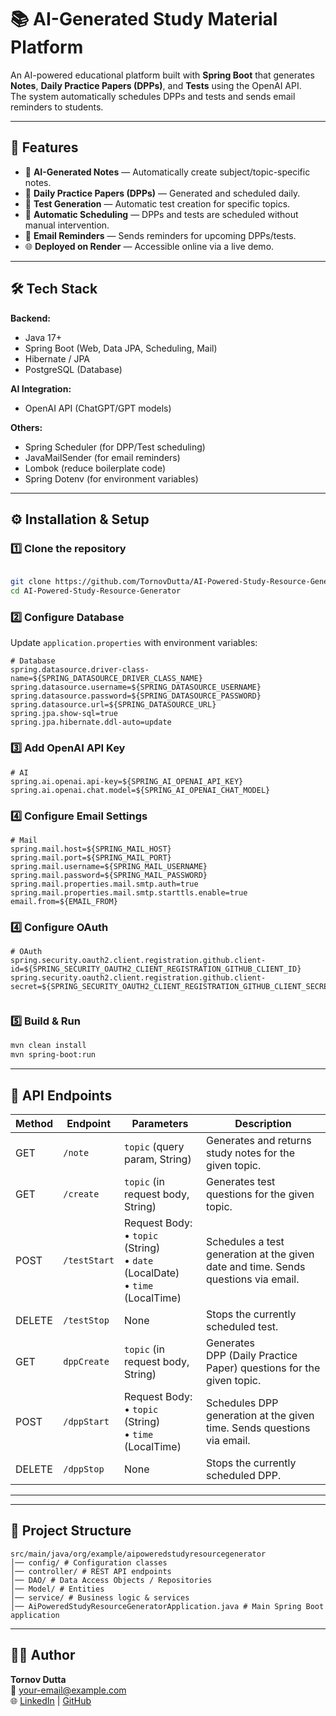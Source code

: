 # 📚 AI-Generated Study Material Platform

An AI-powered educational platform built with **Spring Boot** that generates **Notes**, **Daily Practice Papers (DPPs)**, and **Tests** using the OpenAI API.  
The system automatically schedules DPPs and tests and sends email reminders to students.

---

## 🚀 Features

- 🤖 **AI-Generated Notes** — Automatically create subject/topic-specific notes.
- 📄 **Daily Practice Papers (DPPs)** — Generated and scheduled daily.
- 📝 **Test Generation** — Automatic test creation for specific topics.
- 📅 **Automatic Scheduling** — DPPs and tests are scheduled without manual intervention.
- 📧 **Email Reminders** — Sends reminders for upcoming DPPs/tests.
- 🌐 **Deployed on Render** — Accessible online via a live demo.

---

## 🛠 Tech Stack

**Backend:**
- Java 17+
- Spring Boot (Web, Data JPA, Scheduling, Mail)
- Hibernate / JPA
- PostgreSQL (Database)

**AI Integration:**
- OpenAI API (ChatGPT/GPT models)

**Others:**
- Spring Scheduler (for DPP/Test scheduling)
- JavaMailSender (for email reminders)
- Lombok (reduce boilerplate code)
- Spring Dotenv (for environment variables)

---

## ⚙️ Installation & Setup

### 1️⃣ Clone the repository
```bash

git clone https://github.com/TornovDutta/AI-Powered-Study-Resource-Generator.git
cd AI-Powered-Study-Resource-Generator

```

### 2️⃣ Configure Database
Update `application.properties`  with environment variables:

```properties
# Database
spring.datasource.driver-class-name=${SPRING_DATASOURCE_DRIVER_CLASS_NAME}
spring.datasource.username=${SPRING_DATASOURCE_USERNAME}
spring.datasource.password=${SPRING_DATASOURCE_PASSWORD}
spring.datasource.url=${SPRING_DATASOURCE_URL}
spring.jpa.show-sql=true
spring.jpa.hibernate.ddl-auto=update

```

### 3️⃣ Add OpenAI API Key
```properties
# AI
spring.ai.openai.api-key=${SPRING_AI_OPENAI_API_KEY}
spring.ai.openai.chat.model=${SPRING_AI_OPENAI_CHAT_MODEL}

```

### 4️⃣ Configure Email Settings
```properties
# Mail
spring.mail.host=${SPRING_MAIL_HOST}
spring.mail.port=${SPRING_MAIL_PORT}
spring.mail.username=${SPRING_MAIL_USERNAME}
spring.mail.password=${SPRING_MAIL_PASSWORD}
spring.mail.properties.mail.smtp.auth=true
spring.mail.properties.mail.smtp.starttls.enable=true
email.from=${EMAIL_FROM}

```

### 4️⃣ Configure OAuth
```properties
# OAuth
spring.security.oauth2.client.registration.github.client-id=${SPRING_SECURITY_OAUTH2_CLIENT_REGISTRATION_GITHUB_CLIENT_ID}
spring.security.oauth2.client.registration.github.client-secret=${SPRING_SECURITY_OAUTH2_CLIENT_REGISTRATION_GITHUB_CLIENT_SECRET}


```

### 5️⃣ Build & Run
```bash
mvn clean install
mvn spring-boot:run
```

---


## 📌 API Endpoints

| Method | Endpoint     | Parameters                                                                 | Description |
|--------|--------------|-----------------------------------------------------------------------------|-------------|
| GET    | `/note`      | `topic` (query param, String)                                               | Generates and returns study notes for the given topic. |
| GET    | `/create`    | `topic` (in request body, String)                                           | Generates test questions for the given topic. |
| POST   | `/testStart` | Request Body: <br>• `topic` (String) <br>• `date` (LocalDate) <br>• `time` (LocalTime) | Schedules a test generation at the given date and time. Sends questions via email. |
| DELETE | `/testStop`  | None                                                                        | Stops the currently scheduled test. |
| GET    | `dppCreate`  | `topic` (in request body, String)                                           | Generates <br/>DPP (Daily Practice Paper) questions for the given topic. |
| POST   | `/dppStart`  | Request Body: <br>• `topic` (String) <br>• `time` (LocalTime)               | Schedules DPP generation at the given time. Sends questions via email. |
| DELETE | `/dppStop`   | None                                                                        | Stops the currently scheduled DPP. |

---

---

## 📂 Project Structure
```
src/main/java/org/example/aipoweredstudyresourcegenerator
│── config/ # Configuration classes 
│── controller/ # REST API endpoints
│── DAO/ # Data Access Objects / Repositories
│── Model/ # Entities 
│── service/ # Business logic & services
│── AiPoweredStudyResourceGeneratorApplication.java # Main Spring Boot application
```

---



## 👨‍💻 Author
**Tornov Dutta**  
📧 your-email@example.com  
🌐 [LinkedIn](https://linkedin.com/in/yourprofile) | [GitHub](https://github.com/yourusername)
